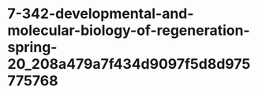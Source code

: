 # 7-342-developmental-and-molecular-biology-of-regeneration-spring-20_208a479a7f434d9097f5d8d975775768